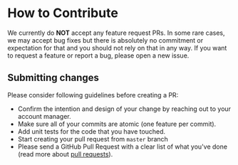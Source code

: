 # How to Contribute

We currently do **NOT** accept any feature request PRs.
In some rare cases, we may accept bug fixes but there is absolutely no commitment or expectation for that and you should not rely on that in any way.
If you want to request a feature or report a bug, please open a new issue.

## Submitting changes

Please consider following guidelines before creating a PR:

- Confirm the intention and design of your change by reaching out to your account manager.
- Make sure all of your commits are atomic (one feature per commit).
- Add unit tests for the code that you have touched.
- Start creating your pull request from `master` branch
- Please send a GitHub Pull Request with a clear list of what you've done (read more about [pull requests](https://help.github.com/articles/about-pull-requests/)).
